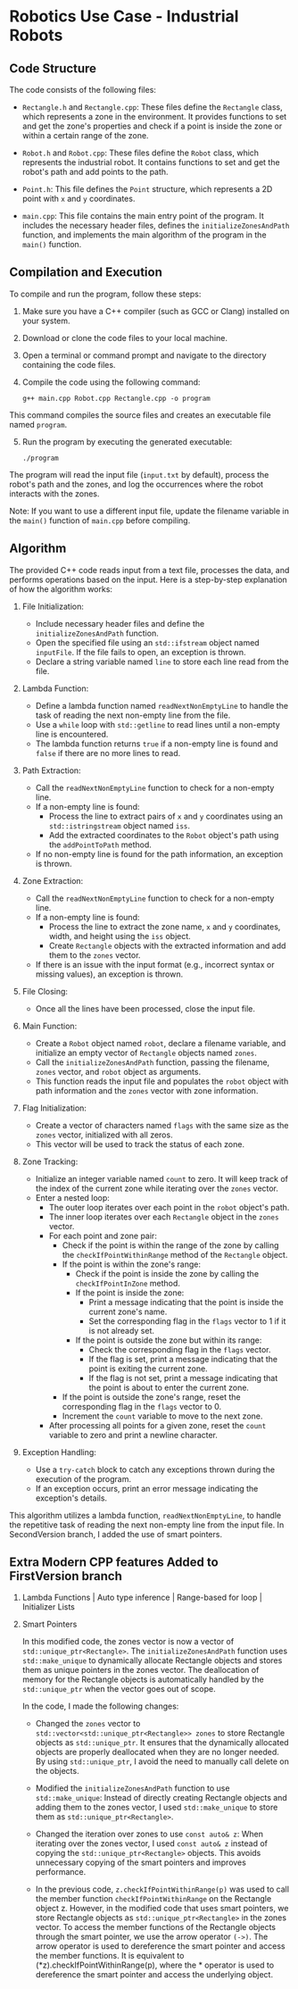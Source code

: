 # Robotics Use Case - Industrial Robots


## Code Structure

The code consists of the following files:

- `Rectangle.h` and `Rectangle.cpp`: These files define the `Rectangle` class, which represents a zone in the environment. It provides functions to set and get the zone's properties and check if a point is inside the zone or within a certain range of the zone.

- `Robot.h` and `Robot.cpp`: These files define the `Robot` class, which represents the industrial robot. It contains functions to set and get the robot's path and add points to the path.

- `Point.h`: This file defines the `Point` structure, which represents a 2D point with `x` and `y` coordinates.

- `main.cpp`: This file contains the main entry point of the program. It includes the necessary header files, defines the `initializeZonesAndPath` function, and implements the main algorithm of the program in the `main()` function.

## Compilation and Execution

To compile and run the program, follow these steps:

1. Make sure you have a C++ compiler (such as GCC or Clang) installed on your system.

2. Download or clone the code files to your local machine.

3. Open a terminal or command prompt and navigate to the directory containing the code files.

4. Compile the code using the following command:


   ```shell
   g++ main.cpp Robot.cpp Rectangle.cpp -o program
   
This command compiles the source files and creates an executable file named `program`.

5. Run the program by executing the generated executable:

   ```shell
   ./program
   
The program will read the input file (`input.txt` by default), process the robot's path and the zones, and log the occurrences where the robot interacts with the zones.

Note: If you want to use a different input file, update the filename variable in the `main()` function of `main.cpp` before compiling.

## Algorithm

The provided C++ code reads input from a text file, processes the data, and performs operations based on the input. Here is a step-by-step explanation of how the algorithm works:

1. File Initialization:
   - Include necessary header files and define the `initializeZonesAndPath` function.
   - Open the specified file using an `std::ifstream` object named `inputFile`. If the file fails to open, an exception is thrown.
   - Declare a string variable named `line` to store each line read from the file.

2. Lambda Function:
   - Define a lambda function named `readNextNonEmptyLine` to handle the task of reading the next non-empty line from the file.
   - Use a `while` loop with `std::getline` to read lines until a non-empty line is encountered.
   - The lambda function returns `true` if a non-empty line is found and `false` if there are no more lines to read.

3. Path Extraction:
   - Call the `readNextNonEmptyLine` function to check for a non-empty line.
   - If a non-empty line is found:
     - Process the line to extract pairs of `x` and `y` coordinates using an `std::istringstream` object named `iss`.
     - Add the extracted coordinates to the `Robot` object's path using the `addPointToPath` method.
   - If no non-empty line is found for the path information, an exception is thrown.

4. Zone Extraction:
   - Call the `readNextNonEmptyLine` function to check for a non-empty line.
   - If a non-empty line is found:
     - Process the line to extract the zone name, `x` and `y` coordinates, width, and height using the `iss` object.
     - Create `Rectangle` objects with the extracted information and add them to the `zones` vector.
   - If there is an issue with the input format (e.g., incorrect syntax or missing values), an exception is thrown.

5. File Closing:
   - Once all the lines have been processed, close the input file.

6. Main Function:
   - Create a `Robot` object named `robot`, declare a filename variable, and initialize an empty vector of `Rectangle` objects named `zones`.
   - Call the `initializeZonesAndPath` function, passing the filename, `zones` vector, and `robot` object as arguments.
   - This function reads the input file and populates the `robot` object with path information and the `zones` vector with zone information.

7. Flag Initialization:
   - Create a vector of characters named `flags` with the same size as the `zones` vector, initialized with all zeros.
   - This vector will be used to track the status of each zone.

8. Zone Tracking:
   - Initialize an integer variable named `count` to zero. It will keep track of the index of the current zone while iterating over the `zones` vector.
   - Enter a nested loop:
     - The outer loop iterates over each point in the `robot` object's path.
     - The inner loop iterates over each `Rectangle` object in the `zones` vector.
     - For each point and zone pair:
       - Check if the point is within the range of the zone by calling the `checkIfPointWithinRange` method of the `Rectangle` object.
       - If the point is within the zone's range:
         - Check if the point is inside the zone by calling the `checkIfPointInZone` method.
         - If the point is inside the zone:
           - Print a message indicating that the point is inside the current zone's name.
           - Set the corresponding flag in the `flags` vector to 1 if it is not already set.
         - If the point is outside the zone but within its range:
           - Check the corresponding flag in the `flags` vector.
           - If the flag is set, print a message indicating that the point is exiting the current zone.
           - If the flag is not set, print a message indicating that the point is about to enter the current zone.
       - If the point is outside the zone's range, reset the corresponding flag in the `flags` vector to 0.
       - Increment the `count` variable to move to the next zone.
     - After processing all points for a given zone, reset the `count` variable to zero and print a newline character.

9. Exception Handling:
   - Use a `try-catch` block to catch any exceptions thrown during the execution of the program.
   - If an exception occurs, print an error message indicating the exception's details.

This algorithm utilizes a lambda function, `readNextNonEmptyLine`, to handle the repetitive task of reading the next non-empty line from the input file. In SecondVersion branch, I added the use of smart pointers.

## Extra Modern CPP features Added to FirstVersion branch

1. Lambda Functions | Auto type inference | Range-based for loop | Initializer Lists

2. Smart Pointers

   In this modified code, the zones vector is now a vector of `std::unique_ptr<Rectangle>`. The `initializeZonesAndPath` function uses `std::make_unique` to dynamically allocate Rectangle objects and stores them as unique pointers in the zones vector. The deallocation of memory for the Rectangle objects is automatically handled by the `std::unique_ptr` when the vector goes out of scope.

   In the code, I made the following changes:

   - Changed the `zones` vector to `std::vector<std::unique_ptr<Rectangle>> zones` to store Rectangle objects as `std::unique_ptr`. It ensures that the dynamically allocated objects are properly deallocated when they are no longer needed. By using `std::unique_ptr`, I avoid the need to manually call delete on the objects.

   - Modified the `initializeZonesAndPath` function to use `std::make_unique`: Instead of directly creating Rectangle objects and adding them to the zones vector, I used `std::make_unique` to store them as `std::unique_ptr<Rectangle>`.

   - Changed the iteration over zones to use `const auto& z`: When iterating over the zones vector, I used `const auto& z` instead of copying the `std::unique_ptr<Rectangle>` objects. This avoids unnecessary copying of the smart pointers and improves performance.

   - In the previous code, `z.checkIfPointWithinRange(p)` was used to call the member function `checkIfPointWithinRange` on the Rectangle object z. However, in the modified code that uses smart pointers, we store Rectangle objects as `std::unique_ptr<Rectangle>` in the zones vector. To access the member functions of the Rectangle objects through the smart pointer, we use the arrow operator `(->)`. The arrow operator is used to dereference the smart pointer and access the member functions. It is equivalent to (*z).checkIfPointWithinRange(p), where the * operator is used to dereference the smart pointer and access the underlying object.
